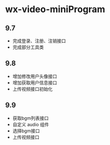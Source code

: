 # wx-video-miniProgram
## 9.7
- 完成登录、注册、注销接口
- 完成部分工具类

## 9.8
- 增加修改用户头像接口
- 增加获取用户信息接口
- 上传视频接口初始化

## 9.9
- 获取bgm列表接口
- 自定义 audio 组件
- 选择bgm接口
- 上传视频接口